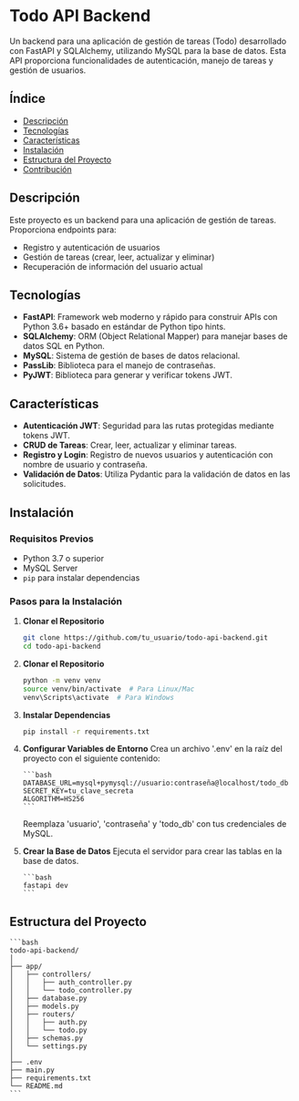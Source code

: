 # **Todo API Backend**

Un backend para una aplicación de gestión de tareas (Todo) desarrollado con FastAPI y SQLAlchemy, utilizando MySQL para la base de datos. Esta API proporciona funcionalidades de autenticación, manejo de tareas y gestión de usuarios.

## **Índice**

- [Descripción](#descripción)
- [Tecnologías](#tecnologías)
- [Características](#características)
- [Instalación](#instalación)
- [Estructura del Proyecto](#estructura-del-proyecto)
- [Contribución](#contribución)

## **Descripción**

Este proyecto es un backend para una aplicación de gestión de tareas. Proporciona endpoints para:

- Registro y autenticación de usuarios
- Gestión de tareas (crear, leer, actualizar y eliminar)
- Recuperación de información del usuario actual

## **Tecnologías**

- **FastAPI**: Framework web moderno y rápido para construir APIs con Python 3.6+ basado en estándar de Python tipo hints.
- **SQLAlchemy**: ORM (Object Relational Mapper) para manejar bases de datos SQL en Python.
- **MySQL**: Sistema de gestión de bases de datos relacional.
- **PassLib**: Biblioteca para el manejo de contraseñas.
- **PyJWT**: Biblioteca para generar y verificar tokens JWT.

## **Características**

- **Autenticación JWT**: Seguridad para las rutas protegidas mediante tokens JWT.
- **CRUD de Tareas**: Crear, leer, actualizar y eliminar tareas.
- **Registro y Login**: Registro de nuevos usuarios y autenticación con nombre de usuario y contraseña.
- **Validación de Datos**: Utiliza Pydantic para la validación de datos en las solicitudes.

## **Instalación**

### **Requisitos Previos**

- Python 3.7 o superior
- MySQL Server
- `pip` para instalar dependencias

### **Pasos para la Instalación**

1.  **Clonar el Repositorio**

    ```bash
    git clone https://github.com/tu_usuario/todo-api-backend.git
    cd todo-api-backend
    ```

2.  **Clonar el Repositorio**

    ```bash
    python -m venv venv
    source venv/bin/activate  # Para Linux/Mac
    venv\Scripts\activate  # Para Windows
    ```

3.  **Instalar Dependencias**

    ```bash
    pip install -r requirements.txt
    ```

4.  **Configurar Variables de Entorno**
    Crea un archivo '.env' en la raíz del proyecto con el siguiente contenido:

        ```bash
        DATABASE_URL=mysql+pymysql://usuario:contraseña@localhost/todo_db
        SECRET_KEY=tu_clave_secreta
        ALGORITHM=HS256
        ```

    Reemplaza 'usuario', 'contraseña' y 'todo_db' con tus credenciales de MySQL.

5.  **Crear la Base de Datos**
    Ejecuta el servidor para crear las tablas en la base de datos.

        ```bash
        fastapi dev
        ```

## **Estructura del Proyecto**

    ```bash
    todo-api-backend/
    │
    ├── app/
    │   ├── controllers/
    │   │   ├── auth_controller.py
    │   │   └── todo_controller.py
    │   ├── database.py
    │   ├── models.py
    │   ├── routers/
    │   │   ├── auth.py
    │   │   └── todo.py
    │   ├── schemas.py
    │   └── settings.py
    │
    ├── .env
    ├── main.py
    ├── requirements.txt
    └── README.md
    ```
